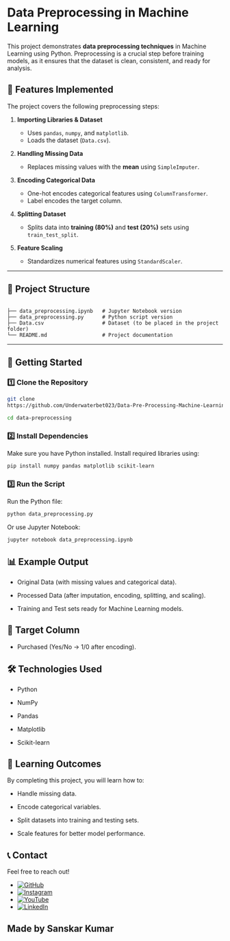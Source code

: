 # Data Preprocessing in Machine Learning  

This project demonstrates **data preprocessing techniques** in Machine Learning using Python. Preprocessing is a crucial step before training models, as it ensures that the dataset is clean, consistent, and ready for analysis.  

## 📌 Features Implemented  

The project covers the following preprocessing steps:  

1. **Importing Libraries & Dataset**  
   - Uses `pandas`, `numpy`, and `matplotlib`.  
   - Loads the dataset (`Data.csv`).  

2. **Handling Missing Data**  
   - Replaces missing values with the **mean** using `SimpleImputer`.  

3. **Encoding Categorical Data**  
   - One-hot encodes categorical features using `ColumnTransformer`.  
   - Label encodes the target column.  

4. **Splitting Dataset**  
   - Splits data into **training (80%)** and **test (20%)** sets using `train_test_split`.  

5. **Feature Scaling**  
   - Standardizes numerical features using `StandardScaler`.  

---

## 📂 Project Structure  

```plaintext

├── data_preprocessing.ipynb   # Jupyter Notebook version  
├── data_preprocessing.py      # Python script version  
├── Data.csv                   # Dataset (to be placed in the project folder)  
└── README.md                  # Project documentation

```

---

## 🚀 Getting Started  

### 1️⃣ Clone the Repository  
```bash
git clone
https://github.com/Underwaterbet023/Data-Pre-Processing-Machine-Learning.git

cd data-preprocessing


```
### 2️⃣ Install Dependencies

Make sure you have Python installed. Install required libraries using:
```bash
pip install numpy pandas matplotlib scikit-learn

```

### 3️⃣ Run the Script

Run the Python file:
```bash
python data_preprocessing.py

```
Or use Jupyter Notebook:
```bash
jupyter notebook data_preprocessing.ipynb

```
## 📊 Example Output

- Original Data (with missing values and categorical data).

- Processed Data (after imputation, encoding, splitting, and scaling).

- Training and Test sets ready for Machine Learning models.

## 🎯 Target Column

- Purchased (Yes/No → 1/0 after encoding).

## 🛠️ Technologies Used

- Python

- NumPy

- Pandas

- Matplotlib

- Scikit-learn

## 📖 Learning Outcomes

By completing this project, you will learn how to:

- Handle missing data.

- Encode categorical variables.

- Split datasets into training and testing sets.

- Scale features for better model performance.

## 📞 Contact
Feel free to reach out!

- [![GitHub](https://img.shields.io/badge/GitHub-Underwaterbet023-181717?style=flat&logo=github)](https://github.com/Underwaterbet023)
- [![Instagram](https://img.shields.io/badge/Instagram-KumarSanskar55-E4405F?style=flat&logo=instagram)](https://www.instagram.com/KumarSanskar55)
- [![YouTube](https://img.shields.io/badge/YouTube-SanskarKumar--i1s-FF0000?style=flat&logo=youtube)](https://www.youtube.com/@SanskarKumar-i1s)
- [![LinkedIn](https://img.shields.io/badge/LinkedIn-Sanskar%20Kumar-0077B5?style=flat&logo=linkedin)](https://www.linkedin.com/in/sanskar-kumar-65162a2b5/)

## Made by Sanskar Kumar
